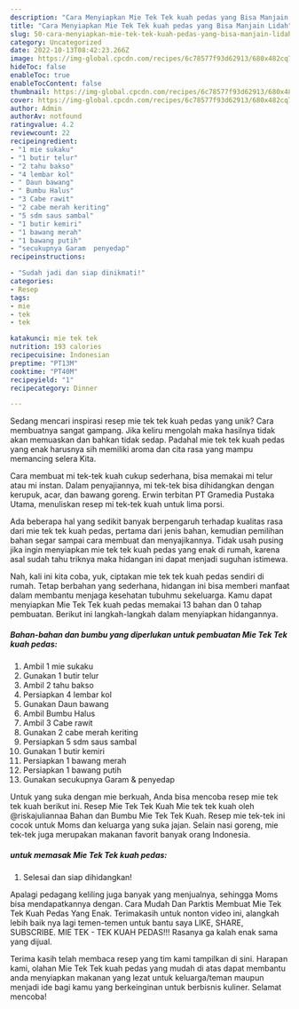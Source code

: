 ```yaml
---
description: "Cara Menyiapkan Mie Tek Tek kuah pedas yang Bisa Manjain Lidah"
title: "Cara Menyiapkan Mie Tek Tek kuah pedas yang Bisa Manjain Lidah"
slug: 50-cara-menyiapkan-mie-tek-tek-kuah-pedas-yang-bisa-manjain-lidah
category: Uncategorized
date: 2022-10-13T08:42:23.266Z
image: https://img-global.cpcdn.com/recipes/6c78577f93d62913/680x482cq70/mie-tek-tek-kuah-pedas-foto-resep-utama.jpg
hideToc: false
enableToc: true
enableTocContent: false
thumbnail: https://img-global.cpcdn.com/recipes/6c78577f93d62913/680x482cq70/mie-tek-tek-kuah-pedas-foto-resep-utama.jpg
cover: https://img-global.cpcdn.com/recipes/6c78577f93d62913/680x482cq70/mie-tek-tek-kuah-pedas-foto-resep-utama.jpg
author: Admin
authorAv: notfound
ratingvalue: 4.2
reviewcount: 22
recipeingredient:
- "1 mie sukaku"
- "1 butir telur"
- "2 tahu bakso"
- "4 lembar kol"
- " Daun bawang"
- " Bumbu Halus"
- "3 Cabe rawit"
- "2 cabe merah keriting"
- "5 sdm saus sambal"
- "1 butir kemiri"
- "1 bawang merah"
- "1 bawang putih"
- "secukupnya Garam  penyedap"
recipeinstructions:

- "Sudah jadi dan siap dinikmati!"
categories:
- Resep
tags:
- mie
- tek
- tek

katakunci: mie tek tek 
nutrition: 193 calories
recipecuisine: Indonesian
preptime: "PT13M"
cooktime: "PT40M"
recipeyield: "1"
recipecategory: Dinner

---
```





Sedang mencari inspirasi resep mie tek tek kuah pedas yang unik? Cara membuatnya sangat gampang. Jika keliru mengolah maka hasilnya tidak akan memuaskan dan bahkan tidak sedap. Padahal mie tek tek kuah pedas yang enak harusnya sih memiliki aroma dan cita rasa yang mampu memancing selera Kita.





Cara membuat mi tek-tek kuah cukup sederhana, bisa memakai mi telur atau mi instan. Dalam penyajiannya, mi tek-tek bisa dihidangkan dengan kerupuk, acar, dan bawang goreng. Erwin terbitan PT Gramedia Pustaka Utama, menuliskan resep mi tek-tek kuah untuk lima porsi.

Ada beberapa hal yang sedikit banyak berpengaruh terhadap kualitas rasa dari mie tek tek kuah pedas, pertama dari jenis bahan, kemudian pemilihan bahan segar sampai cara membuat dan menyajikannya. Tidak usah pusing jika ingin menyiapkan mie tek tek kuah pedas yang enak di rumah, karena asal sudah tahu triknya maka hidangan ini dapat menjadi suguhan istimewa.






Nah, kali ini kita coba, yuk, ciptakan mie tek tek kuah pedas sendiri di rumah. Tetap berbahan yang sederhana, hidangan ini bisa memberi manfaat dalam membantu menjaga kesehatan tubuhmu sekeluarga. Kamu dapat menyiapkan Mie Tek Tek kuah pedas memakai 13 bahan dan 0 tahap pembuatan. Berikut ini langkah-langkah dalam menyiapkan hidangannya.

<!--inarticleads1-->

##### Bahan-bahan dan bumbu yang diperlukan untuk pembuatan Mie Tek Tek kuah pedas:

1. Ambil 1 mie sukaku
1. Gunakan 1 butir telur
1. Ambil 2 tahu bakso
1. Persiapkan 4 lembar kol
1. Gunakan  Daun bawang
1. Ambil  Bumbu Halus
1. Ambil 3 Cabe rawit
1. Gunakan 2 cabe merah keriting
1. Persiapkan 5 sdm saus sambal
1. Gunakan 1 butir kemiri
1. Persiapkan 1 bawang merah
1. Persiapkan 1 bawang putih
1. Gunakan secukupnya Garam &amp; penyedap


Untuk yang suka dengan mie berkuah, Anda bisa mencoba resep mie tek tek kuah berikut ini. Resep Mie Tek Tek Kuah Mie tek tek kuah oleh @riskajuliannaa Bahan dan Bumbu Mie Tek Tek Kuah. Resep mie tek-tek ini cocok untuk Moms dan keluarga yang suka jajan. Selain nasi goreng, mie tek-tek juga merupakan makanan favorit banyak orang Indonesia. 

<!--inarticleads2-->

#####  untuk memasak Mie Tek Tek kuah pedas:


1. Selesai dan siap dihidangkan!

Apalagi pedagang keliling juga banyak yang menjualnya, sehingga Moms bisa mendapatkannya dengan. Cara Mudah Dan Parktis Membuat Mie Tek Tek Kuah Pedas Yang Enak. Terimakasih untuk nonton video ini, alangkah lebih baik nya lagi temen-temen untuk bantu saya LIKE, SHARE, SUBSCRIBE. MIE TEK - TEK KUAH PEDAS!!! Rasanya ga kalah enak sama yang dijual. 

Terima kasih telah membaca resep yang tim kami tampilkan di sini. Harapan kami, olahan Mie Tek Tek kuah pedas yang mudah di atas dapat membantu anda menyiapkan makanan yang lezat untuk keluarga/teman maupun menjadi ide bagi kamu yang berkeinginan untuk berbisnis kuliner. Selamat mencoba!
